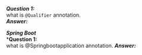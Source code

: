 ***Question 1:***  
what is `@Qualifier` annotation.  
***Answer:***  



***Spring Boot***  
***Question 1:**  
what is @Springbootapplication annotation.
***Answer:***   
